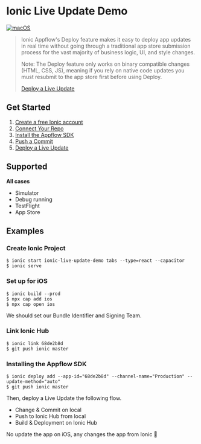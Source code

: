 # Ionic Live Update Demo

[![macOS](https://img.shields.io/badge/macOS-Catalina-black)](https://developer.apple.com/macos/)

> Ionic Appflow's Deploy feature makes it easy to deploy app updates in real time without going through a traditional app store submission process for the vast majority of business logic, UI, and style changes.
>
> Note: The Deploy feature only works on binary compatible changes (HTML, CSS, JS), meaning if you rely on native code updates you must resubmit to the app store first before using Deploy.
>
> [Deploy a Live Update](https://ionicframework.com/docs/appflow/quickstart/deploy)

## Get Started 
1. [Create a free Ionic account](https://ionicframework.com/getting-started#account)
2. [Connect Your Repo](https://ionicframework.com/docs/appflow/quickstart/connect)
3. [Install the Appflow SDK](https://ionicframework.com/docs/appflow/quickstart/installation)
4. [Push a Commit](https://ionicframework.com/docs/appflow/quickstart/push)
5. [Deploy a Live Update](https://ionicframework.com/docs/appflow/quickstart/deploy)

## Supported
**All cases**
* Simulator
* Debug running
* TestFlight
* App Store

## Examples

### Create Ionic Project

```
$ ionic start ionic-live-update-demo tabs --type=react --capacitor
$ ionic serve
```

### Set up for iOS

```
$ ionic build --prod
$ npx cap add ios
$ npx cap open ios
```

We should set our Bundle Identifier and Signing Team.

### Link Ionic Hub

```
$ ionic link 68de2b8d
$ git push ionic master
```

### Installing the Appflow SDK

```
$ ionic deploy add --app-id="68de2b8d" --channel-name="Production" --update-method="auto"
$ git push ionic master
```

Then, deploy a Live Update the following flow.

* Change & Commit on local
* Push to Ionic Hub from local
* Build & Deployment on Ionic Hub

No update the app on iOS, any changes the app from Ionic :tada:
